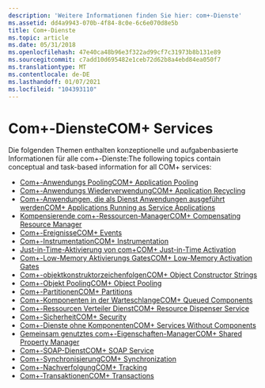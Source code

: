 ```yaml
---
description: 'Weitere Informationen finden Sie hier: com+-Dienste'
ms.assetid: dd4a9943-070b-4f84-8c0e-6c6e070d8e5b
title: Com+-Dienste
ms.topic: article
ms.date: 05/31/2018
ms.openlocfilehash: 47e40ca48b96e3f322ad99cf7c31973b8b131e89
ms.sourcegitcommit: c7add10d695482e1ceb72d62b8a4ebd84ea050f7
ms.translationtype: MT
ms.contentlocale: de-DE
ms.lasthandoff: 01/07/2021
ms.locfileid: "104393110"
---
```

# <a name="com-services"></a><span data-ttu-id="b435f-103">Com+-Dienste</span><span class="sxs-lookup"><span data-stu-id="b435f-103">COM+ Services</span></span>

<span data-ttu-id="b435f-104">Die folgenden Themen enthalten konzeptionelle und aufgabenbasierte Informationen für alle com+-Dienste:</span><span class="sxs-lookup"><span data-stu-id="b435f-104">The following topics contain conceptual and task-based information for all COM+ services:</span></span>

-   [<span data-ttu-id="b435f-105">Com+-Anwendungs Pooling</span><span class="sxs-lookup"><span data-stu-id="b435f-105">COM+ Application Pooling</span></span>](com--application-pooling.md)
-   [<span data-ttu-id="b435f-106">Com+-Anwendungs Wiederverwendung</span><span class="sxs-lookup"><span data-stu-id="b435f-106">COM+ Application Recycling</span></span>](com--application-recycling.md)
-   [<span data-ttu-id="b435f-107">Com+-Anwendungen, die als Dienst Anwendungen ausgeführt werden</span><span class="sxs-lookup"><span data-stu-id="b435f-107">COM+ Applications Running as Service Applications</span></span>](com--applications-running-as-service-applications.md)
-   [<span data-ttu-id="b435f-108">Kompensierende com+-Ressourcen-Manager</span><span class="sxs-lookup"><span data-stu-id="b435f-108">COM+ Compensating Resource Manager</span></span>](com--compensating-resource-manager.md)
-   [<span data-ttu-id="b435f-109">Com+-Ereignisse</span><span class="sxs-lookup"><span data-stu-id="b435f-109">COM+ Events</span></span>](com--events.md)
-   [<span data-ttu-id="b435f-110">Com+-Instrumentation</span><span class="sxs-lookup"><span data-stu-id="b435f-110">COM+ Instrumentation</span></span>](com--instrumentation-concepts.md)
-   [<span data-ttu-id="b435f-111">Just-in-Time-Aktivierung von com+</span><span class="sxs-lookup"><span data-stu-id="b435f-111">COM+ Just-in-Time Activation</span></span>](com--just-in-time-activation.md)
-   [<span data-ttu-id="b435f-112">Com+-Low-Memory Aktivierungs Gates</span><span class="sxs-lookup"><span data-stu-id="b435f-112">COM+ Low-Memory Activation Gates</span></span>](com--low-memory-activation-gates.md)
-   [<span data-ttu-id="b435f-113">Com+-objektkonstruktorzeichenfolgen</span><span class="sxs-lookup"><span data-stu-id="b435f-113">COM+ Object Constructor Strings</span></span>](com--object-constructor-strings.md)
-   [<span data-ttu-id="b435f-114">Com+-Objekt Pooling</span><span class="sxs-lookup"><span data-stu-id="b435f-114">COM+ Object Pooling</span></span>](com--object-pooling.md)
-   [<span data-ttu-id="b435f-115">Com+-Partitionen</span><span class="sxs-lookup"><span data-stu-id="b435f-115">COM+ Partitions</span></span>](com--partitions.md)
-   [<span data-ttu-id="b435f-116">Com+-Komponenten in der Warteschlange</span><span class="sxs-lookup"><span data-stu-id="b435f-116">COM+ Queued Components</span></span>](com--queued-components.md)
-   [<span data-ttu-id="b435f-117">Com+-Ressourcen Verteiler Dienst</span><span class="sxs-lookup"><span data-stu-id="b435f-117">COM+ Resource Dispenser Service</span></span>](com--resource-dispenser-service.md)
-   [<span data-ttu-id="b435f-118">Com+-Sicherheit</span><span class="sxs-lookup"><span data-stu-id="b435f-118">COM+ Security</span></span>](com--security.md)
-   [<span data-ttu-id="b435f-119">Com+-Dienste ohne Komponenten</span><span class="sxs-lookup"><span data-stu-id="b435f-119">COM+ Services Without Components</span></span>](com--services-without-components.md)
-   [<span data-ttu-id="b435f-120">Gemeinsam genutztes com+-Eigenschaften-Manager</span><span class="sxs-lookup"><span data-stu-id="b435f-120">COM+ Shared Property Manager</span></span>](com--shared-property-manager.md)
-   [<span data-ttu-id="b435f-121">Com+-SOAP-Dienst</span><span class="sxs-lookup"><span data-stu-id="b435f-121">COM+ SOAP Service</span></span>](com--soap-service.md)
-   [<span data-ttu-id="b435f-122">Com+-Synchronisierung</span><span class="sxs-lookup"><span data-stu-id="b435f-122">COM+ Synchronization</span></span>](com--synchronization.md)
-   [<span data-ttu-id="b435f-123">Com+-Nachverfolgung</span><span class="sxs-lookup"><span data-stu-id="b435f-123">COM+ Tracking</span></span>](com--tracking.md)
-   [<span data-ttu-id="b435f-124">Com+-Transaktionen</span><span class="sxs-lookup"><span data-stu-id="b435f-124">COM+ Transactions</span></span>](com--transactions.md)

 

 




